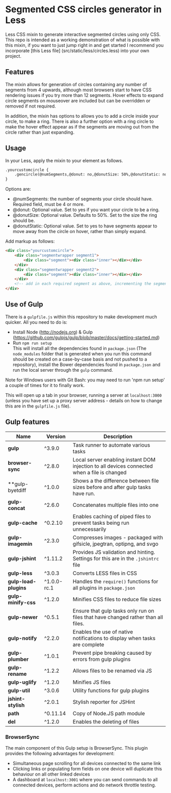 Segmented CSS circles generator in Less
=======================================

Less CSS mixin to generate interactive segmented circles using only CSS. This repo is intended as a working demonstration of what is possible with this mixin, if you want to just jump right in and get started I recommend you incorporate [this Less file] (src/static/less/circles.less) into your own project.

Features
--------

The mixin allows for generation of circles containing any number of segments from 4 upwards, although most browsers start to have CSS rendering issues if you try more than 12 segments. Hover effects to expand circle segments on mouseover are included but can be overridden or removed if not required.

In addition, the mixin has options to allows you to add a circle inside your circle, to make a ring. There is also a further option with a ring circle to make the hover effect appear as if the segments are moving out from the circle rather than just expanding.

Usage
-----

In your Less, apply the mixin to your element as follows.

```html
.yourcustomcircle {
	.gencircle(@numSegments,@donut: no,@donutSize: 50%,@donutStatic: no);
}
```

Options are:

- @numSegments: the number of segments your circle should have. Required field, must be 4 or more.
- @donut: Optional value. Set to yes if you want your circle to be a ring.
- @donutSize: Optional value. Defaults to 50%. Set to the size the ring should be.
- @donutStatic: Optional value. Set to yes to have segments appear to move away from the circle on hover, rather than simply expand.

Add markup as follows:

```html
<div class="yourcustomcircle">
	<div class="segmentwrapper segment1">
		<div class="segment"><div class="inner"></div></div>
	</div>
	<div class="segmentwrapper segment2">
		<div class="segment"><div class="inner"></div></div>
	</div>
	<!-- add in each required segment as above, incrementing the segment class number as shown -->
</div>
```



Use of Gulp
------------  

There is a `gulpfile.js` within this repository to make development much quicker. All you need to do is:
* Install Node (http://nodejs.org) & Gulp (https://github.com/gulpjs/gulp/blob/master/docs/getting-started.md)  
* Run `npm run setup`  
This will install all the dependencies found in `package.json` (The `node_modules` folder that is generated when you run this command should be created on a case-by-case basis and not pushed to a repository), install the Bower dependencies found in `package.json` and run the local server through the `gulp` command.

Note for Windows users with Git Bash: you may need to run 'npm run setup' a couple of times for it to finally work.
  
This will open up a tab in your browser, running a server at `localhost:3000` (unless you have set up a proxy server address - details on how to change this are in the `gulpfile.js` file).

Gulp features
-------------

Name | Version | Description
--- | --- | ---
**gulp** | ^3.9.0 | Task runner to automate various tasks
**browser-sync** | ^2.8.0 | Local server enabling instant DOM injection to all devices connected when a file is changed
**gulp-byetdiff | ^1.0.0 | Shows a the difference between file sizes before and after gulp tasks have run.
**gulp-concat** | ^2.6.0 | Concatenates multiple files into one
**gulp-cache** | ^0.2.10 | Enables caching of piped files to prevent tasks being run unnecessarily
**gulp-imagemin** | ^2.3.0 | Compresses images - packaged with gifsicle, jpegtran, optipng, and svgo
**gulp-jshint** | ^1.11.2 | Provides JS validation and hinting. Settings for this are in the `.jshintrc` file
**gulp-less** | ^3.0.3 | Converts LESS files in CSS
**gulp-load-plugins** | ^1.0.0-rc.1 | Handles the `require()` functions for all plugins in `package.json`
**gulp-minify-css** | ^1.2.0 | Minifies CSS files to reduce file sizes
**gulp-newer** | ^0.5.1 | Ensure that gulp tasks only run on files that have changed rather than all files.
**gulp-notify** | ^2.2.0 | Enables the use of native notifications to display when tasks are complete
**gulp-plumber** | ^1.0.1 | Prevent pipe breaking caused by errors from gulp plugins
**gulp-rename** | ^1.2.2 | Allows files to be renamed via JS
**gulp-uglify** | ^1.2.0 | Minifies JS files
**gulp-util** | ^3.0.6 | Utility functions for gulp plugins
**jshint-stylish** | ^2.0.1 | Stylish reporter for JSHint
**path** | ^0.11.14 | Copy of Node.JS path module
**del** | ^1.2.0 | Enables the deleting of files

### BrowserSync
  
The main component of this Gulp setup is BrowserSync. This plugin provides the following advantages for development:  
* Simultaneous page scrolling for all devices connected to the same link  
* Clicking links or populating form fields on one device will duplicate this behaviour on all other linked devices  
* A dashboard at `localhost:3001` where you can send commands to all connected devices, perform actions and do network throttle testing.

